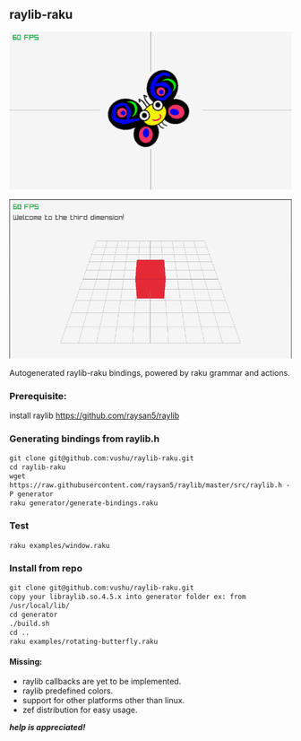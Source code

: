 ## raylib-raku

![Rotating Camelia](examples/camelia-rotating.gif)

![3d camera](examples/3dcamera-example.png)

Autogenerated raylib-raku bindings, powered by raku grammar and
actions.

### Prerequisite:
install raylib
https://github.com/raysan5/raylib

### Generating bindings from raylib.h
```
git clone git@github.com:vushu/raylib-raku.git
cd raylib-raku
wget https://raw.githubusercontent.com/raysan5/raylib/master/src/raylib.h -P generator
raku generator/generate-bindings.raku
```

### Test

```
raku examples/window.raku
```
### Install from repo
```
git clone git@github.com:vushu/raylib-raku.git
copy your libraylib.so.4.5.x into generator folder ex: from /usr/local/lib/
cd generator
./build.sh 
cd ..
raku examples/rotating-butterfly.raku

```


#### Missing:
- raylib callbacks are yet to be implemented.
- raylib predefined colors.
- support for other platforms other than linux.
- zef distribution for easy usage.


***help is appreciated!***
